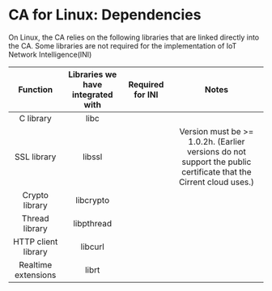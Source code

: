 ﻿# CA for Linux: Dependencies

On Linux, the CA relies on the following libraries that are linked directly into the CA. Some libraries are not required for the implementation of IoT Network Intelligence(INI)

| Function | Libraries we have integrated with | Required for INI | Notes
| :---------: | :--------------------------------------: | :-----------------: | :--------: |
C library | libc | | |
SSL library  | libssl | | Version must be >= 1.0.2h. (Earlier versions do not support the public certificate that the Cirrent cloud uses.)
Crypto library | libcrypto
Thread library | libpthread 
HTTP client library | libcurl 
Realtime extensions | librt
